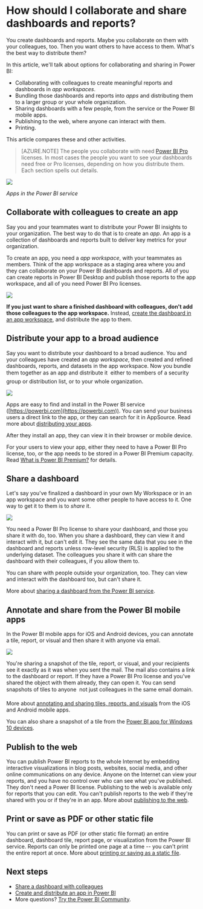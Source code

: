 <properties
   pageTitle="How should I collaborate and share dashboards and reports?"
   description="In Power BI you can collaborate on and share dashboards, reports, and tiles in several different ways. Each has its advantages."
   services="powerbi"
   documentationCenter=""
   authors="maggiesMSFT"
   manager="erikre"
   backup="ajayan"
   editor=""
   tags=""
   qualityFocus="monitoring"
   qualityDate="02/28/2017"/>

<tags
   ms.service="powerbi"
   ms.devlang="NA"
   ms.topic="article"
   ms.tgt_pltfrm="NA"
   ms.workload="powerbi"
   ms.date="05/26/2017"
   ms.author="maggies"/>

# How should I collaborate and share dashboards and reports?  

You create dashboards and reports. Maybe you collaborate on them with your colleagues, too. Then you want others to have access to them. What's the best way to distribute them?

In this article, we'll talk about options for collaborating and sharing in Power BI: 

- Collaborating with colleagues to create meaningful reports and dashboards in *app workspaces*.
- Bundling those dashboards and reports into *apps* and distributing them to a larger group or your whole organization.
- Sharing dashboards with a few people, from the service or the Power BI mobile apps.
- Publishing to the web, where anyone can interact with them.
- Printing. 

This article compares these and other activities.

> [AZURE.NOTE] The people you collaborate with need [Power BI Pro](powerbi-power-bi-pro-content-what-is-it.md) licenses. In most cases the people you want to see your dashboards need free or Pro licenses, depending on how you distribute them. Each section spells out details. 

![](media/powerbi-service-how-should-i-share-my-dashboard/power-bi-apps-home-blog.png)

*Apps in the Power BI service*

## Collaborate with colleagues to create an app

Say you and your teammates want to distribute your Power BI insights to your organization. The best way to do that is to create an *app*. An app is a collection of dashboards and reports built to deliver key metrics for your organization. 

To create an app, you need a *app workspace*, with your teammates as members. Think of the app workspace as a staging area where you and they can collaborate on your Power BI dashboards and reports. All of you can create reports in Power BI Desktop and publish those reports to the app workspace, and all of you need Power BI Pro licenses.

![](media/powerbi-service-how-should-i-share-my-dashboard/power-bi-apps-workspaces.png)

**If you just want to share a finished dashboard with colleagues, don't add those colleagues to the app workspace.** Instead, [create the dashboard in an app workspace](powerbi-service-create-apps.md), and distribute the app to them. 

## Distribute your app to a broad audience

Say you want to distribute your dashboard to a broad audience. You and your colleagues have created an *app workspace*, then created and refined dashboards, reports, and datasets in the app workspace. Now you bundle them together as an app and distribute it &#151; either to members of a security group or distribution list, or to your whole organization. 

![](media/powerbi-service-how-should-i-share-my-dashboard/power-bi-app-publish-600.png)

Apps are easy to find and install in the Power BI service ([https://powerbi.com](https://powerbi.com)). You can send your business users a direct link to the app, or they can search for it in AppSource. Read more about [distributing your apps](powerbi-service-create-apps.md#distribute-an-app). 

After they install an app, they can view it in their browser or mobile device.

For your users to view your app, either they need to have a Power BI Pro license, too, or the app needs to be stored in a Power BI Premium capacity. Read [What is Power BI Premium?](https://aka.ms/changethislink) for details.

## Share a dashboard
Let's say you've finalized a dashboard in your own My Workspace or in an app workspace and you want some other people to have access to it. One way to get it to them is to *share* it. 

![](media/powerbi-service-how-should-i-share-my-dashboard/power-bi-share-in-situ.png)

You need a Power BI Pro license to share your dashboard, and those you share it with do, too. When you share a dashboard, they can view it and interact with it, but can't edit it. They see the same data that you see in the dashboard and reports unless row-level security (RLS) is applied to the underlying dataset. The colleagues you share it with can share the dashboard with their colleagues, if you allow them to. 

You can share with people outside your organization, too. They can view and interact with the dashboard too, but can't share it. 

More about [sharing a dashboard from the Power BI service](powerbi-service-share-unshare-dashboard.md).

## Annotate and share from the Power BI mobile apps
In the Power BI mobile apps for iOS and Android devices, you can annotate a tile, report, or visual and then share it with anyone via email. 

![](media/powerbi-service-how-should-i-share-my-dashboard/power-bi-iphone-annotate.png)

You're sharing a snapshot of the tile, report, or visual, and your recipients see it exactly as it was when you sent the mail. The mail also contains a link to the dashboard or report. If they have a Power BI Pro license and you've shared the object with them already, they can open it. You can send snapshots of tiles to anyone &#151; not just colleagues in the same email domain.

More about [annotating and sharing tiles, reports, and visuals](powerbi-mobile-annotate-and-share-a-tile-from-the-iphone-app.md) from the iOS and Android mobile apps.

You can also share a snapshot of a tile from the [Power BI app for Windows 10 devices](powerbi-mobile-annotate-and-share-a-snapshot-from-the-windows-app.md).

## Publish to the web

You can publish Power BI reports to the whole Internet by embedding interactive visualizations in blog posts, websites, social media, and other online communications on any device. Anyone on the Internet can view your reports, and you have no control over who can see what you've published. They don't need a Power BI license. Publishing to the web is available only for reports that you can edit. You can't publish reports to the web if they're shared with you or if they're in an app. More about [publishing to the web](powerbi-service-publish-to-web.md).


## Print or save as PDF or other static file

You can print or save as PDF (or other static file format) an entire dashboard, dashboard tile, report page, or visualization from the Power BI service. Reports can only be printed one page at a time -- you can't print the entire report at once. More about [printing or saving as a static file](powerbi-service-print.md).

## Next steps
-   [Share a dashboard with colleagues](powerbi-service-share-unshare-dashboard.md)
-   [Create and distribute an app in Power BI](powerbi-service-create-apps.md)
-   More questions? [Try the Power BI Community](http://community.powerbi.com/).



